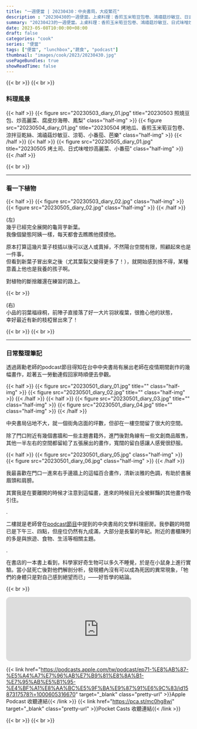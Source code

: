 ```yaml
---
title: "一週便當 | 20230430：中央書局，大疫繁花"
description : "20230430的一週便當。上桌料理：香煎玉米筍豆包卷、鴻禧菇炒敏豆、日式味噌炒高麗菜。"
summary: "20230423的一週便當。上桌料理：香煎玉米筍豆包卷、鴻禧菇炒敏豆、日式味噌炒高麗菜。"
date: 2023-05-08T10:00:00+08:00
draft: false
categories: "cook"
series: "便當"
tags: ["便當", "lunchbox","蔬食", "podcast"]
thumbnail: "images/cook/2023/20230430.jpg"
usePageBundles: true
showReadTime: false
---
```


{{< br >}}
{{< br >}}
### 料理風景
{{< half >}}
{{< figure src="20230503_diary_01.jpg" title="20230503 照燒豆包、炒高麗菜、腐皮炒海帶、鳳梨" class="half-img" >}}
{{< figure src="20230504_diary_01.jpg" title="20230504 烤地瓜、香煎玉米筍豆包卷、涼拌豆乾絲、鴻禧菇炒敏豆、涼筍、小番茄、芭樂" class="half-img" >}}
{{< /half >}}
{{< half >}}
{{< figure src="20230505_diary_01.jpg" title="20230505 烤土司、日式味噌炒高麗菜、小番茄" class="half-img" >}}
{{< /half >}}

{{< br >}}

---

### 看一下植物

{{< half >}}
{{< figure src="20230503_diary_02.jpg" class="half-img" >}}
{{< figure src="20230505_diary_02.jpg" class="half-img" >}}
{{< /half >}}

(左)
\
幾乎已經完全展開的龜背芋新葉。
\
我像個變態阿姨一樣，每天都會去瞧瞧他摸摸他。

原本打算這幾片葉子枝插以後可以送人或賣掉，不然陽台空間有限，照顧起來也是一件事，
\
但看到新葉子冒出來之後（尤其葉裂又變得更多了！），就開始感到捨不得，某種意義上他也是我養的孩子啊。

對植物的斷捨離還在練習的路上。

{{< br >}}

(右)
\
小品的羽葉福祿桐，前陣子直接落了好一大片羽狀複葉，很擔心他的狀態，
\
幸好最近有新的枝椏冒出來了！

{{< br >}}
{{< br >}}

---

### 日常整理筆記

透過蔣勳老師的podcast節目得知在台中中央書局有展出老師在疫情期間創作的幾幅畫作，趁著五一勞動連假回家時順便去參觀。

{{< half >}}
{{< figure src="20230501_diary_01.jpg" title="" class="half-img" >}}
{{< figure src="20230501_diary_02.jpg" title="" class="half-img" >}}
{{< /half >}}
{{< half >}}
{{< figure src="20230501_diary_03.jpg" title="" class="half-img" >}}
{{< figure src="20230501_diary_04.jpg" title="" class="half-img" >}}
{{< /half >}}

中央書局佔地不大，就一個街角店面的坪數，但卻在一樓空間留了很大的空間。

除了門口附近有幾個書牆和一些主題書籍外，進門後對角線有一些文創商品販售，其他一半左右的空間都留給了五張展出的畫作，寬闊的留白感讓人感覺很舒服。

{{< half >}}
{{< figure src="20230501_diary_05.jpg" class="half-img" >}}
{{< figure src="20230501_diary_06.jpg" class="half-img" >}}
{{< /half >}}

我最喜歡在門口一進來右手邊牆上的這幅百合畫作，清新淡雅的色調，有助於書展眉頭和肩膀。

其實我是在要離開的時候才注意到這幅畫，進來的時候目光全被鮮豔的其他畫作吸引住。

.

二樓就是老師曾在[podcast節目](https://podcasts.apple.com/tw/podcast/ep70-%E8%AB%87-%E5%A4%A7%E7%96%AB%E7%B9%81%E8%8A%B1-%E7%95%AB%E5%B1%95-%E4%B8%AD%E5%A4%AE%E6%9B%B8%E5%B1%80%E4%BD%9C%E5%AE%B6%E6%96%99%E7%90%86/id1587317578?i=1000605134356)中提到的中央書局的文學料理廚房。我參觀的時間已是下午三、四點，但座位仍然有九成滿，大部分是長輩的年紀。附近的書櫃陳列的多是與旅遊、食物、生活等相關主題。

.

在書店的一本書上看到，科學家好奇生物可以多久不睡覺，於是在小鼠身上進行實驗。當小鼠死亡後對他們解剖分析，發現體內沒有可以成為死因的異常現象，「牠們的身體只是對自己感到絕望而已」——好哲學的結論。


{{< br >}}

<iframe title="《蔣勳_美的沉思 回來認識自己》Ep71 談《大疫繁花》畫展｜信誼基金會" allow="autoplay *; encrypted-media *; fullscreen *; clipboard-write" frameborder="0" height="175" style="width:100%;max-width:660px;overflow:hidden;border-radius:10px;" sandbox="allow-forms allow-popups allow-same-origin allow-scripts allow-storage-access-by-user-activation allow-top-navigation-by-user-activation" src="https://embed.podcasts.apple.com/tw/podcast/ep71-%E8%AB%87-%E5%A4%A7%E7%96%AB%E7%B9%81%E8%8A%B1-%E7%95%AB%E5%B1%95-%E4%BF%A1%E8%AA%BC%E5%9F%BA%E9%87%91%E6%9C%83/id1587317578?i=1000605316670"></iframe>



{{< link href="https://podcasts.apple.com/tw/podcast/ep71-%E8%AB%87-%E5%A4%A7%E7%96%AB%E7%B9%81%E8%8A%B1-%E7%95%AB%E5%B1%95-%E4%BF%A1%E8%AA%BC%E5%9F%BA%E9%87%91%E6%9C%83/id1587317578?i=1000605316670" target="_blank" class="pretty-url" >}}Apple Podcast 收聽連結{{< /link >}}
{{< link href="https://pca.st/mc0hg8wi" target="_blank" class="pretty-url" >}}Pocket Casts 收聽連結{{< /link >}}

{{< br >}}
{{< br >}}

